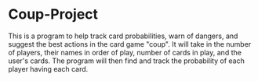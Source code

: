 # Coup-Project
This is a program to help track card probabilities, warn of dangers, and suggest the best actions in the card game "coup".
It will take in the number of players, their names in order of play, number of cards in play, and the user's cards.
The program will then find and track the probability of each player having each card.
